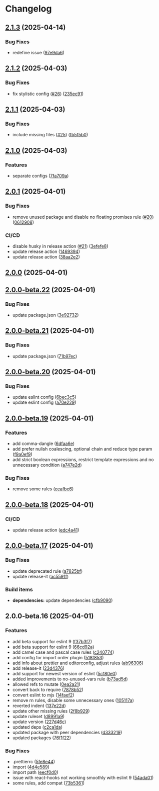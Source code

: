 # Changelog

## [2.1.3](https://github.com/codemask-labs/eslint-config-codemask/compare/v2.1.2...v2.1.3) (2025-04-14)

### Bug Fixes

* redefine issue ([97e9da6](https://github.com/codemask-labs/eslint-config-codemask/commit/97e9da61cf76ec8ad6e27bc3d33141f27ba1b6e4))

## [2.1.2](https://github.com/codemask-labs/eslint-config-codemask/compare/v2.1.1...v2.1.2) (2025-04-03)

### Bug Fixes

* fix stylistic config ([#26](https://github.com/codemask-labs/eslint-config-codemask/issues/26)) ([235ec91](https://github.com/codemask-labs/eslint-config-codemask/commit/235ec91e3703480aae7a996fec0c87006e19d884))

## [2.1.1](https://github.com/codemask-labs/eslint-config-codemask/compare/v2.1.0...v2.1.1) (2025-04-03)

### Bug Fixes

* include missing files ([#25](https://github.com/codemask-labs/eslint-config-codemask/issues/25)) ([fb5f5b0](https://github.com/codemask-labs/eslint-config-codemask/commit/fb5f5b0e35d8a8805189ca6dac1bdfc7949bd51e))

## [2.1.0](https://github.com/codemask-labs/eslint-config-codemask/compare/v2.0.1...v2.1.0) (2025-04-03)

### Features

* separate configs ([7fa709a](https://github.com/codemask-labs/eslint-config-codemask/commit/7fa709a5847f9f8e12dc12b7e9c748b017673712))

## [2.0.1](https://github.com/codemask-labs/eslint-config-codemask/compare/v2.0.0...v2.0.1) (2025-04-01)

### Bug Fixes

* remove unused package and disable no floating promises rule ([#20](https://github.com/codemask-labs/eslint-config-codemask/issues/20)) ([0612908](https://github.com/codemask-labs/eslint-config-codemask/commit/0612908db4742d1db45babaa454a0a871ad110d9))

### CI/CD

* disable husky in release action ([#21](https://github.com/codemask-labs/eslint-config-codemask/issues/21)) ([3efefe8](https://github.com/codemask-labs/eslint-config-codemask/commit/3efefe8ec33c1e243ac92a9770f8a9eb1b61cc55))
* update release action ([1469394](https://github.com/codemask-labs/eslint-config-codemask/commit/1469394222a51063fd2d39d833c68e97899d4df0))
* update release action ([38aa2e2](https://github.com/codemask-labs/eslint-config-codemask/commit/38aa2e2dd2ccb025477e92d64cbb1e3c22b54c7b))

## [2.0.0](https://github.com/codemask-labs/eslint-config-codemask/compare/v2.0.0-beta.22...v2.0.0) (2025-04-01)

## [2.0.0-beta.22](https://github.com/codemask-labs/eslint-config-codemask/compare/v2.0.0-beta.21...v2.0.0-beta.22) (2025-04-01)

### Bug Fixes

* update package.json ([3e92732](https://github.com/codemask-labs/eslint-config-codemask/commit/3e92732778f3c9ccc13e0f8f5be347480f910066))

## [2.0.0-beta.21](https://github.com/codemask-labs/eslint-config-codemask/compare/v2.0.0-beta.20...v2.0.0-beta.21) (2025-04-01)

### Bug Fixes

* update package.json ([71b97ec](https://github.com/codemask-labs/eslint-config-codemask/commit/71b97ec0a366bf55ed2975db10e284fd65ec585f))

## [2.0.0-beta.20](https://github.com/codemask-labs/eslint-config-codemask/compare/v2.0.0-beta.19...v2.0.0-beta.20) (2025-04-01)

### Bug Fixes

* update eslint config ([6bec3c5](https://github.com/codemask-labs/eslint-config-codemask/commit/6bec3c58f7e60a22dc6d407308f572b58107a793))
* update eslint config ([a70e229](https://github.com/codemask-labs/eslint-config-codemask/commit/a70e22979c013a41ebe68874a8d4295b4b6c6950))

## [2.0.0-beta.19](https://github.com/codemask-labs/eslint-config-codemask/compare/v2.0.0-beta.18...v2.0.0-beta.19) (2025-04-01)

### Features

* add comma-dangle ([6dfaa6e](https://github.com/codemask-labs/eslint-config-codemask/commit/6dfaa6e24b7dec2931ed48f464e9d50c2bc0c616))
* add prefer nulish coalescing, optional chain and reduce type param ([f9a0ef9](https://github.com/codemask-labs/eslint-config-codemask/commit/f9a0ef9d320893e9fb8615341b1a9a47298a1122))
* add strict boolean expressions, restrict template expressions and no unnecessary condition ([a747e2d](https://github.com/codemask-labs/eslint-config-codemask/commit/a747e2de86ebca19ed825278270aaa290f4b623a))

### Bug Fixes

* remove some rules ([eeafbe6](https://github.com/codemask-labs/eslint-config-codemask/commit/eeafbe66ddd51948816fae03a9ef30ec1d9ecfbe))

## [2.0.0-beta.18](https://github.com/codemask-labs/eslint-config-codemask/compare/v2.0.0-beta.17...v2.0.0-beta.18) (2025-04-01)

### CI/CD

* update release action ([edc4a41](https://github.com/codemask-labs/eslint-config-codemask/commit/edc4a412f5e7a17f1ea37cfb7205c461e694f41e))

## [2.0.0-beta.17](https://github.com/codemask-labs/eslint-config-codemask/compare/v2.0.0-beta.16...v2.0.0-beta.17) (2025-04-01)

### Bug Fixes

* update deprecated rule ([a7825bf](https://github.com/codemask-labs/eslint-config-codemask/commit/a7825bf8ed7f7eca4b08ec349f0d94a2aa74ceb8))
* update release-it ([ac5591f](https://github.com/codemask-labs/eslint-config-codemask/commit/ac5591f97f9d442d4bad89c3eca5b2c19bab0ef3))

### Build items

* **dependencies:** update dependencies ([cfb9090](https://github.com/codemask-labs/eslint-config-codemask/commit/cfb90904c5c4eb5759683f291865aa190f3e585f))

## 2.0.0-beta.16 (2025-04-01)

### Features

* add beta support for eslint 9 ([f37b3f7](https://github.com/codemask-labs/eslint-config-codemask/commit/f37b3f7a6fc5452f68edfdb3207b4df79b3c1cd0))
* add beta support for eslint 9 ([66cd92a](https://github.com/codemask-labs/eslint-config-codemask/commit/66cd92ae2a09e8bff6541df5613b34e402c55605))
* add camel case and pascal case rules ([c240774](https://github.com/codemask-labs/eslint-config-codemask/commit/c240774df12c78006a40071757604eb10a87b94d))
* add config for import order plugin ([518f853](https://github.com/codemask-labs/eslint-config-codemask/commit/518f85368d0077bf29b5b3244727f838f8e9a4cb))
* add info about prettier and editorconfig, adjust rules ([ab96306](https://github.com/codemask-labs/eslint-config-codemask/commit/ab9630624404f099e60ef7922611a881a087dad3))
* add release-it ([23d4376](https://github.com/codemask-labs/eslint-config-codemask/commit/23d4376e5a40667011ef15ae8a92d90b425237c6))
* add support for newest version of eslint ([5c180e0](https://github.com/codemask-labs/eslint-config-codemask/commit/5c180e0d7c4a16cb890222010161b6378b132454))
* added improvements to no-unused-vars rule ([b73ad5d](https://github.com/codemask-labs/eslint-config-codemask/commit/b73ad5deeef722b38000bb4729964dca68c982b5))
* allowed refs to mutate ([0ea2a21](https://github.com/codemask-labs/eslint-config-codemask/commit/0ea2a2162b13e96ea895a1cdeba1b93260873a1e))
* convert back to require ([7878b52](https://github.com/codemask-labs/eslint-config-codemask/commit/7878b522afc79daa62bbe72b42ee9dad9e4174e4))
* convert eslint to mjs ([14faef2](https://github.com/codemask-labs/eslint-config-codemask/commit/14faef21ef48d219c79001f5674ecdf1d4669bab))
* remove rn rules, disable some unnecessary ones ([105117a](https://github.com/codemask-labs/eslint-config-codemask/commit/105117afaec22898f6b7e594266e63d97e3131e4))
* reverted indent ([137e22d](https://github.com/codemask-labs/eslint-config-codemask/commit/137e22d0ee9328486f53b54a8fcce53db597f01e))
* update other missing rules ([2f8b929](https://github.com/codemask-labs/eslint-config-codemask/commit/2f8b929757952b8b47774068b511d24350550142))
* update ruleset ([d8991a9](https://github.com/codemask-labs/eslint-config-codemask/commit/d8991a91d77330ae1d544ba0b94e31ba04c615f4))
* update version ([227d46c](https://github.com/codemask-labs/eslint-config-codemask/commit/227d46cc7a63fce440804de1cf70433faf6119a9))
* updated deps ([c2ca1da](https://github.com/codemask-labs/eslint-config-codemask/commit/c2ca1dac1fb9ef37a3ceb311dcc23090d38aac10))
* updated package with peer dependencies ([d333219](https://github.com/codemask-labs/eslint-config-codemask/commit/d33321969aed81752771249b4cb29784a02c9ef2))
* updated packages ([76f1f22](https://github.com/codemask-labs/eslint-config-codemask/commit/76f1f220d8fa2ee3c823cd2ed5e99b41528a7cdc))

### Bug Fixes

* .prettierrc ([5fe8e44](https://github.com/codemask-labs/eslint-config-codemask/commit/5fe8e44227a5863c201a8f2f551e100bffb327ba))
* import ([4d4e589](https://github.com/codemask-labs/eslint-config-codemask/commit/4d4e589a9df20c1b63879863a526e3c50124c55f))
* import path ([eecf0d0](https://github.com/codemask-labs/eslint-config-codemask/commit/eecf0d0a16a00d0ce3cf69f32b52cc1b00c99561))
* issue with react-hooks not working smoothly with eslint 9 ([54ada01](https://github.com/codemask-labs/eslint-config-codemask/commit/54ada015a00ae93bdb61b644b74245228146c28a))
* some rules, add compat ([73b5361](https://github.com/codemask-labs/eslint-config-codemask/commit/73b53614025d39ad1d27dfa54eafad40f748913b))
